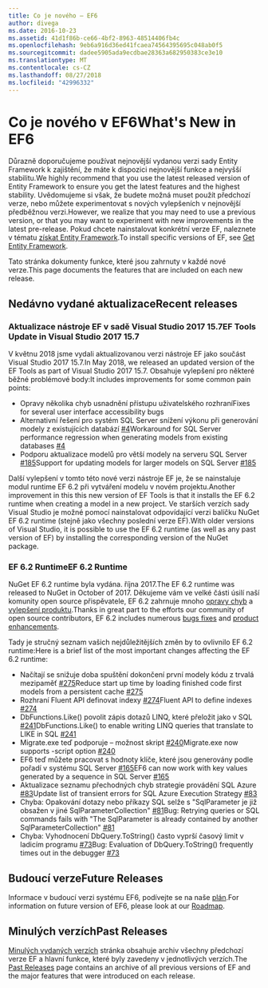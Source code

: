 ```yaml
---
title: Co je nového – EF6
author: divega
ms.date: 2016-10-23
ms.assetid: 41d1f86b-ce66-4bf2-8963-48514406fb4c
ms.openlocfilehash: 9eb6a916d36ed41fcaea74564395695c048ab0f5
ms.sourcegitcommit: dadee5905ada9ecdbae28363a682950383ce3e10
ms.translationtype: MT
ms.contentlocale: cs-CZ
ms.lasthandoff: 08/27/2018
ms.locfileid: "42996332"
---
```

# <a name="whats-new-in-ef6"></a><span data-ttu-id="6e7a5-102">Co je nového v EF6</span><span class="sxs-lookup"><span data-stu-id="6e7a5-102">What's New in EF6</span></span>

<span data-ttu-id="6e7a5-103">Důrazně doporučujeme používat nejnovější vydanou verzi sady Entity Framework k zajištění, že máte k dispozici nejnovější funkce a nejvyšší stabilitu.</span><span class="sxs-lookup"><span data-stu-id="6e7a5-103">We highly recommend that you use the latest released version of Entity Framework to ensure you get the latest features and the highest stability.</span></span>
<span data-ttu-id="6e7a5-104">Uvědomujeme si však, že budete možná muset použít předchozí verze, nebo můžete experimentovat s nových vylepšeních v nejnovější předběžnou verzi.</span><span class="sxs-lookup"><span data-stu-id="6e7a5-104">However, we realize that you may need to use a previous version, or that you may want to experiment with new improvements in the latest pre-release.</span></span>
<span data-ttu-id="6e7a5-105">Pokud chcete nainstalovat konkrétní verze EF, naleznete v tématu [získat Entity Framework](~/ef6/fundamentals/install.md).</span><span class="sxs-lookup"><span data-stu-id="6e7a5-105">To install specific versions of EF, see [Get Entity Framework](~/ef6/fundamentals/install.md).</span></span>

<span data-ttu-id="6e7a5-106">Tato stránka dokumenty funkce, které jsou zahrnuty v každé nové verze.</span><span class="sxs-lookup"><span data-stu-id="6e7a5-106">This page documents the features that are included on each new release.</span></span>

## <a name="recent-releases"></a><span data-ttu-id="6e7a5-107">Nedávno vydané aktualizace</span><span class="sxs-lookup"><span data-stu-id="6e7a5-107">Recent releases</span></span>

### <a name="ef-tools-update-in-visual-studio-2017-157"></a><span data-ttu-id="6e7a5-108">Aktualizace nástroje EF v sadě Visual Studio 2017 15.7</span><span class="sxs-lookup"><span data-stu-id="6e7a5-108">EF Tools Update in Visual Studio 2017 15.7</span></span>

<span data-ttu-id="6e7a5-109">V květnu 2018 jsme vydali aktualizovanou verzi nástroje EF jako součást Visual Studio 2017 15.7.</span><span class="sxs-lookup"><span data-stu-id="6e7a5-109">In May 2018, we released an updated version of the EF Tools as part of Visual Studio 2017 15.7.</span></span>
<span data-ttu-id="6e7a5-110">Obsahuje vylepšení pro některé běžné problémové body:</span><span class="sxs-lookup"><span data-stu-id="6e7a5-110">It includes improvements for some common pain points:</span></span>

- <span data-ttu-id="6e7a5-111">Opravy několika chyb usnadnění přístupu uživatelského rozhraní</span><span class="sxs-lookup"><span data-stu-id="6e7a5-111">Fixes for several user interface accessibility bugs</span></span>
- <span data-ttu-id="6e7a5-112">Alternativní řešení pro systém SQL Server snížení výkonu při generování modely z existujících databází [#4](https://github.com/aspnet/entityframework6/issues/4)</span><span class="sxs-lookup"><span data-stu-id="6e7a5-112">Workaround for SQL Server performance regression when generating models from existing databases [#4](https://github.com/aspnet/entityframework6/issues/4)</span></span>
- <span data-ttu-id="6e7a5-113">Podporu aktualizace modelů pro větší modely na serveru SQL Server [#185](https://github.com/aspnet/EntityFramework6/issues/185)</span><span class="sxs-lookup"><span data-stu-id="6e7a5-113">Support for updating models for larger models on SQL Server [#185](https://github.com/aspnet/EntityFramework6/issues/185)</span></span>

<span data-ttu-id="6e7a5-114">Další vylepšení v tomto této nové verzi nástroje EF je, že se nainstaluje modul runtime EF 6.2 při vytváření modelu v novém projektu.</span><span class="sxs-lookup"><span data-stu-id="6e7a5-114">Another improvement in this this new version of EF Tools is that it installs the EF 6.2 runtime when creating a model in a new project.</span></span> <span data-ttu-id="6e7a5-115">Ve starších verzích sady Visual Studio je možné pomocí nainstalovat odpovídající verzi balíčku NuGet EF 6.2 runtime (stejně jako všechny poslední verze EF).</span><span class="sxs-lookup"><span data-stu-id="6e7a5-115">With older versions of Visual Studio, it is possible to use the EF 6.2 runtime (as well as any past version of EF) by installing the corresponding version of the NuGet package.</span></span>

### <a name="ef-62-runtime"></a><span data-ttu-id="6e7a5-116">EF 6.2 Runtime</span><span class="sxs-lookup"><span data-stu-id="6e7a5-116">EF 6.2 Runtime</span></span>

<span data-ttu-id="6e7a5-117">NuGet EF 6.2 runtime byla vydána. října 2017.</span><span class="sxs-lookup"><span data-stu-id="6e7a5-117">The EF 6.2 runtime was released to NuGet in October of 2017.</span></span>
<span data-ttu-id="6e7a5-118">Děkujeme vám ve velké části úsilí naší komunity open source přispěvatele, EF 6.2 zahrnuje mnoho [opravy chyb](https://github.com/aspnet/entityframework6/issues?utf8=%E2%9C%93&q=is%3Aissue%20milestone%3A6.2.0%20is%3Aclosed%20label%3Aclosed-fixed%20-label%3Aarea-tools%20label%3Atype-bug) a [vylepšení produktu](https://github.com/aspnet/entityframework6/issues?utf8=%E2%9C%93&q=is%3Aissue%20milestone%3A6.2.0%20is%3Aclosed%20label%3Aclosed-fixed%20-label%3Aarea-tools%20label%3Atype-enhancement%20).</span><span class="sxs-lookup"><span data-stu-id="6e7a5-118">Thanks in great part to the efforts our community of open source contributors, EF 6.2 includes numerous [bugs fixes](https://github.com/aspnet/entityframework6/issues?utf8=%E2%9C%93&q=is%3Aissue%20milestone%3A6.2.0%20is%3Aclosed%20label%3Aclosed-fixed%20-label%3Aarea-tools%20label%3Atype-bug) and [product enhancements](https://github.com/aspnet/entityframework6/issues?utf8=%E2%9C%93&q=is%3Aissue%20milestone%3A6.2.0%20is%3Aclosed%20label%3Aclosed-fixed%20-label%3Aarea-tools%20label%3Atype-enhancement%20).</span></span>

<span data-ttu-id="6e7a5-119">Tady je stručný seznam vašich nejdůležitějších změn by to ovlivnilo EF 6.2 runtime:</span><span class="sxs-lookup"><span data-stu-id="6e7a5-119">Here is a brief list of the most important changes affecting the EF 6.2 runtime:</span></span>

- <span data-ttu-id="6e7a5-120">Načítají se snižuje doba spuštění dokončení první modely kódu z trvalá mezipaměť [#275](https://github.com/aspnet/EntityFramework6/issues/275)</span><span class="sxs-lookup"><span data-stu-id="6e7a5-120">Reduce start up time by loading finished code first models from a persistent cache [#275](https://github.com/aspnet/EntityFramework6/issues/275)</span></span>
- <span data-ttu-id="6e7a5-121">Rozhraní Fluent API definovat indexy [#274](https://github.com/aspnet/EntityFramework6/issues/274)</span><span class="sxs-lookup"><span data-stu-id="6e7a5-121">Fluent API to define indexes [#274](https://github.com/aspnet/EntityFramework6/issues/274)</span></span>
- <span data-ttu-id="6e7a5-122">DbFunctions.Like() povolit zápis dotazů LINQ, které přeložit jako v SQL [#241](https://github.com/aspnet/EntityFramework6/issues/241)</span><span class="sxs-lookup"><span data-stu-id="6e7a5-122">DbFunctions.Like() to enable writing LINQ queries that translate to LIKE in SQL [#241](https://github.com/aspnet/EntityFramework6/issues/241)</span></span>
- <span data-ttu-id="6e7a5-123">Migrate.exe teď podporuje – možnost skript [#240](https://github.com/aspnet/EntityFramework6/issues/240)</span><span class="sxs-lookup"><span data-stu-id="6e7a5-123">Migrate.exe now supports -script option [#240](https://github.com/aspnet/EntityFramework6/issues/240)</span></span>
- <span data-ttu-id="6e7a5-124">EF6 teď můžete pracovat s hodnoty klíče, které jsou generovány podle pořadí v systému SQL Server [#165](https://github.com/aspnet/EntityFramework6/issues/165)</span><span class="sxs-lookup"><span data-stu-id="6e7a5-124">EF6 can now work with key values generated by a sequence in SQL Server [#165](https://github.com/aspnet/EntityFramework6/issues/165)</span></span>
- <span data-ttu-id="6e7a5-125">Aktualizace seznamu přechodných chyb strategie provádění SQL Azure [#83](https://github.com/aspnet/EntityFramework6/issues/83)</span><span class="sxs-lookup"><span data-stu-id="6e7a5-125">Update list of transient errors for SQL Azure Execution Strategy [#83](https://github.com/aspnet/EntityFramework6/issues/83)</span></span>
- <span data-ttu-id="6e7a5-126">Chyba: Opakování dotazy nebo příkazy SQL selže s "SqlParameter je již obsažen v jiné SqlParameterCollection" [#81](https://github.com/aspnet/EntityFramework6/issues/81)</span><span class="sxs-lookup"><span data-stu-id="6e7a5-126">Bug: Retrying queries or SQL commands fails with "The SqlParameter is already contained by another SqlParameterCollection" [#81](https://github.com/aspnet/EntityFramework6/issues/81)</span></span>
- <span data-ttu-id="6e7a5-127">Chyba: Vyhodnocení DbQuery.ToString() často vyprší časový limit v ladicím programu [#73](https://github.com/aspnet/EntityFramework6/issues/73)</span><span class="sxs-lookup"><span data-stu-id="6e7a5-127">Bug: Evaluation of DbQuery.ToString() frequently times out in the debugger [#73](https://github.com/aspnet/EntityFramework6/issues/73)</span></span>

## <a name="future-releases"></a><span data-ttu-id="6e7a5-128">Budoucí verze</span><span class="sxs-lookup"><span data-stu-id="6e7a5-128">Future Releases</span></span>

<span data-ttu-id="6e7a5-129">Informace v budoucí verzi systému EF6, podívejte se na naše [plán](roadmap.md).</span><span class="sxs-lookup"><span data-stu-id="6e7a5-129">For information on future version of EF6, please look at our [Roadmap](roadmap.md).</span></span>

## <a name="past-releases"></a><span data-ttu-id="6e7a5-130">Minulých verzích</span><span class="sxs-lookup"><span data-stu-id="6e7a5-130">Past Releases</span></span>

<span data-ttu-id="6e7a5-131">[Minulých vydaných verzích](past-releases.md) stránka obsahuje archiv všechny předchozí verze EF a hlavní funkce, které byly zavedeny v jednotlivých verzích.</span><span class="sxs-lookup"><span data-stu-id="6e7a5-131">The [Past Releases](past-releases.md) page contains an archive of all previous versions of EF and the major features that were introduced on each release.</span></span>

